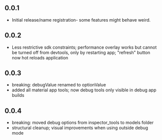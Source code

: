 ## 0.0.1

* Initial release/name registration- some features might behave weird.
## 0.0.2
* Less restrictive sdk constraints; performance overlay works but cannot be turned off from devtools, only by restarting app; "refresh" button now hot reloads application
## 0.0.3
* breaking: debugValue renamed to optionValue
* added all material app tools; now debug tools only visible in debug app builds
## 0.0.4
* breaking: moved debug options from inspector_tools to models folder
* structural cleanup; visual improvements when using outside debug mode

